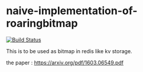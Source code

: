 # naive-implementation-of-roaringbitmap
[![Build Status](https://travis-ci.org/Nov11/naive-implementation-of-roaringbitmap.svg?branch=master)](https://travis-ci.org/Nov11/naive-implementation-of-roaringbitmap)

This is to be used as bitmap in redis like kv storage.

the paper : https://arxiv.org/pdf/1603.06549.pdf

